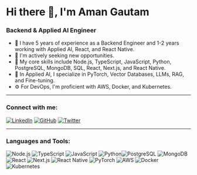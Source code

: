 # Hi there 👋, I'm Aman Gautam

### Backend & Applied AI Engineer

- 💼 I have 5 years of experience as a Backend Engineer and 1-2 years working with Applied AI, React, and React Native.
- 🚀 I'm actively seeking new opportunities.
- 🌱 My core skills include Node.js, TypeScript, JavaScript, Python, PostgreSQL, MongoDB, SQL, React, Next.js, and React Native.
- 🤖 In Applied AI, I specialize in PyTorch, Vector Databases, LLMs, RAG, and Fine-tuning.
- ⚙️ For DevOps, I'm proficient with AWS, Docker, and Kubernetes.

---

### Connect with me:

[![LinkedIn](https://img.shields.io/badge/LinkedIn-0077B5?style=for-the-badge&logo=linkedin&logoColor=white)](https://www.linkedin.com/in/gautamaman30)
[![GitHub](https://img.shields.io/badge/GitHub-100000?style=for-the-badge&logo=github&logoColor=white)](https://github.com/conmecto)
[![Twitter](https://img.shields.io/badge/Twitter-1DA1F2?style=for-the-badge&logo=twitter&logoColor=white)](https://twitter.com/amangautam_)

---

### Languages and Tools:

<img src="https://img.shields.io/badge/Node.js-339933?style=for-the-badge&logo=node.js&logoColor=white" alt="Node.js" />  <img src="https://img.shields.io/badge/TypeScript-3178C6?style=for-the-badge&logo=typescript&logoColor=white" alt="TypeScript" />  <img src="https://img.shields.io/badge/JavaScript-F7DF1E?style=for-the-badge&logo=javascript&logoColor=black" alt="JavaScript" />  <img src="https://img.shields.io/badge/Python-3776AB?style=for-the-badge&logo=python&logoColor=white" alt="Python" /><img src="https://img.shields.io/badge/PostgreSQL-316192?style=for-the-badge&logo=postgresql&logoColor=white" alt="PostgreSQL" />  <img src="https://img.shields.io/badge/MongoDB-47A248?style=for-the-badge&logo=mongodb&logoColor=white" alt="MongoDB" />  <img src="https://img.shields.io/badge/React-20232A?style=for-the-badge&logo=react&logoColor=61DAFB" alt="React" />  <img src="https://img.shields.io/badge/Next.js-000000?style=for-the-badge&logo=next.js&logoColor=white" alt="Next.js" />  <img src="https://img.shields.io/badge/React_Native-61DAFB?style=for-the-badge&logo=react-native&logoColor=white" alt="React Native" />  <img src="https://img.shields.io/badge/PyTorch-EE4C2C?style=for-the-badge&logo=pytorch&logoColor=white" alt="PyTorch" />  <img src="https://img.shields.io/badge/Amazon_AWS-232F3E?style=for-the-badge&logo=amazon-aws&logoColor=white" alt="AWS" />  <img src="https://img.shields.io/badge/Docker-2496ED?style=for-the-badge&logo=docker&logoColor=white" alt="Docker" />  <img src="https://img.io/badge/Kubernetes-326CE5?style=for-the-badge&logo=kubernetes&logoColor=white" alt="Kubernetes" />
